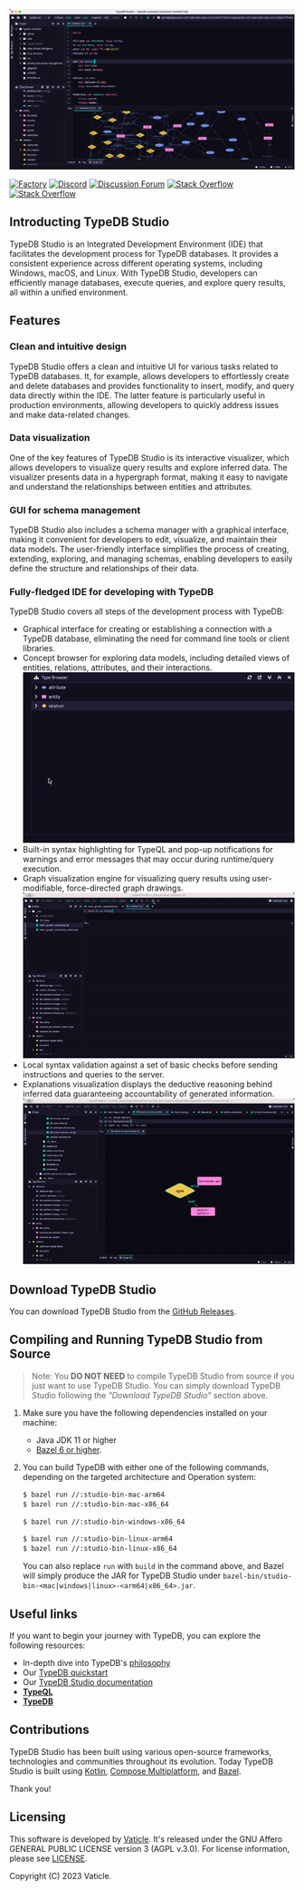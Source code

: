 [![TypeDB Studio](./docs/images/studio_full_1.png)](./docs/images/studio_full_1.png)

[![Factory](https://factory.vaticle.com/api/status/vaticle/typedb-studio/badge.svg)](https://factory.vaticle.com/vaticle/typedb-studio)
[![Discord](https://img.shields.io/discord/665254494820368395?color=7389D8&label=chat&logo=discord&logoColor=ffffff)](https://typedb.com/discord)
[![Discussion Forum](https://img.shields.io/discourse/https/forum.typedb.com/topics.svg)](https://forum.typedb.com)
[![Stack Overflow](https://img.shields.io/badge/stackoverflow-typedb-796de3.svg)](https://stackoverflow.com/questions/tagged/typedb)
[![Stack Overflow](https://img.shields.io/badge/stackoverflow-typeql-3dce8c.svg)](https://stackoverflow.com/questions/tagged/typeql)

## Introducting TypeDB Studio

TypeDB Studio is an Integrated Development Environment (IDE) that facilitates the development process for TypeDB databases. It provides a consistent experience across different operating systems, including Windows, macOS, and Linux. With TypeDB Studio, developers can efficiently manage databases, execute queries, and explore query results, all within a unified environment.

## Features

### Clean and intuitive design

TypeDB Studio offers a clean and intuitive UI for various tasks related to TypeDB databases. It, for example, allows developers to effortlessly create and delete databases and provides functionality to insert, modify, and query data directly within the IDE. The latter feature is particularly useful in production environments, allowing developers to quickly address issues and make data-related changes.

### Data visualization

One of the key features of TypeDB Studio is its interactive visualizer, which allows developers to visualize query results and explore inferred data. The visualizer presents data in a hypergraph format, making it easy to navigate and understand the relationships between entities and attributes.

### GUI for schema management

TypeDB Studio also includes a schema manager with a graphical interface, making it convenient for developers to edit, visualize, and maintain their data models. The user-friendly interface simplifies the process of creating, extending, exploring, and managing schemas, enabling developers to easily define the structure and relationships of their data.

### Fully-fledged IDE for developing with TypeDB

TypeDB Studio covers all steps of the development process with TypeDB:

- Graphical interface for creating or establishing a connection with a TypeDB database, eliminating the need for command line tools or client libraries.
- Concept browser for exploring data models, including detailed views of entities, relations, attributes, and their interactions.
[![Manage Database Schemas](./docs/images/type_browser_1.gif)](./docs/images/type_browser_1.gif)
- Built-in syntax highlighting for TypeQL and pop-up notifications for warnings and error messages that may occur during runtime/query execution.
- Graph visualization engine for visualizing query results using user-modifiable, force-directed graph drawings.
[![Graph Visualisation](./docs/images/graph_vis_1.gif)](./docs/images/graph_vis_1.gif)
- Local syntax validation against a set of basic checks before sending instructions and queries to the server.
- Explanations visualization displays the deductive reasoning behind inferred data guaranteeing accountability of generated information.
[![Inference Visualisation](./docs/images/expl_vis_1.gif)](./docs/images/expl_vis_1.gif)

## Download TypeDB Studio

You can download TypeDB Studio from the [GitHub Releases](https://github.com/vaticle/typedb-studio/releases).

## Compiling and Running TypeDB Studio from Source

> Note: You **DO NOT NEED** to compile TypeDB Studio from source if you just want to use TypeDB Studio. You can
> simply download TypeDB Studio following the _"Download TypeDB Studio"_ section above.

1. Make sure you have the following dependencies installed on your machine:
    - Java JDK 11 or higher
    - [Bazel 6 or higher](https://bazel.build/install).
 
2. You can build TypeDB with either one of the following commands, depending on the targeted architecture and 
   Operation system: 
   ```sh
   $ bazel run //:studio-bin-mac-arm64
   $ bazel run //:studio-bin-mac-x86_64
   ```
   ```sh
   $ bazel run //:studio-bin-windows-x86_64
   ```
   ```sh
   $ bazel run //:studio-bin-linux-arm64
   $ bazel run //:studio-bin-linux-x86_64
   ```
   You can also replace `run` with `build` in the command above, and Bazel will simply produce the JAR for TypeDB Studio
   under `bazel-bin/studio-bin-<mac|windows|linux>-<arm64|x86_64>.jar`.

## Useful links

If you want to begin your journey with TypeDB, you can explore the following resources:

* In-depth dive into TypeDB's [philosophy](https://typedb.com/philosophy)
* Our [TypeDB quickstart](https://typedb.com/docs/typedb/2.x/quickstart-guide)
* Our [TypeDB Studio documentation](https://typedb.com/docs/clients/2.x/studio)
* **[TypeQL](https://github.com/vaticle/typeql)**
* **[TypeDB](https://github.com/vaticle/typedb)**

## Contributions

TypeDB Studio has been built using various open-source frameworks, technologies and communities throughout its 
evolution. Today TypeDB Studio is built
using [Kotlin](https://kotlinlang.org),
[Compose Multiplatform](https://github.com/JetBrains/compose-jb),
and [Bazel](https://bazel.build).

Thank you!

## Licensing

This software is developed by [Vaticle](https://typedb.com/). 
It's released under the GNU Affero GENERAL PUBLIC LICENSE version 3 (AGPL v.3.0). 
For license information, please see [LICENSE](https://github.com/vaticle/typedb-studio/blob/master/LICENSE). 

Copyright (C) 2023 Vaticle.
